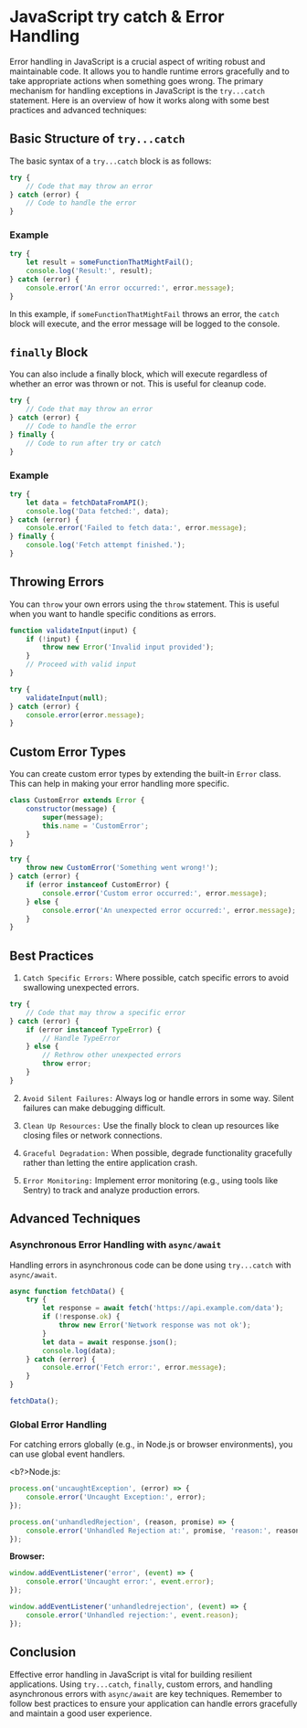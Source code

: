 # JavaScript try catch & Error Handling

Error handling in JavaScript is a crucial aspect of writing robust and maintainable code. It allows you to handle runtime errors gracefully and to take appropriate actions when something goes wrong. The primary mechanism for handling exceptions in JavaScript is the `try...catch` statement. Here is an overview of how it works along with some best practices and advanced techniques:

## Basic Structure of `try...catch`
The basic syntax of a `try...catch` block is as follows:

```js
try {
    // Code that may throw an error
} catch (error) {
    // Code to handle the error
}
```

### Example

```js
try {
    let result = someFunctionThatMightFail();
    console.log('Result:', result);
} catch (error) {
    console.error('An error occurred:', error.message);
}
```

In this example, if `someFunctionThatMightFail` throws an error, the `catch` block will execute, and the error message will be logged to the console.

## `finally` Block
You can also include a finally block, which will execute regardless of whether an error was thrown or not. This is useful for cleanup code.

```js
try {
    // Code that may throw an error
} catch (error) {
    // Code to handle the error
} finally {
    // Code to run after try or catch
}
```

### Example

```js
try {
    let data = fetchDataFromAPI();
    console.log('Data fetched:', data);
} catch (error) {
    console.error('Failed to fetch data:', error.message);
} finally {
    console.log('Fetch attempt finished.');
}
```

## Throwing Errors
You can `throw` your own errors using the `throw` statement. This is useful when you want to handle specific conditions as errors.

```js
function validateInput(input) {
    if (!input) {
        throw new Error('Invalid input provided');
    }
    // Proceed with valid input
}

try {
    validateInput(null);
} catch (error) {
    console.error(error.message);
}
```

## Custom Error Types
You can create custom error types by extending the built-in `Error` class. This can help in making your error handling more specific.

```js
class CustomError extends Error {
    constructor(message) {
        super(message);
        this.name = 'CustomError';
    }
}

try {
    throw new CustomError('Something went wrong!');
} catch (error) {
    if (error instanceof CustomError) {
        console.error('Custom error occurred:', error.message);
    } else {
        console.error('An unexpected error occurred:', error.message);
    }
}
```

## Best Practices

1. `Catch Specific Errors:` Where possible, catch specific errors to avoid swallowing unexpected errors.

```js
try {
    // Code that may throw a specific error
} catch (error) {
    if (error instanceof TypeError) {
        // Handle TypeError
    } else {
        // Rethrow other unexpected errors
        throw error;
    }
}
```

2. `Avoid Silent Failures:` Always log or handle errors in some way. Silent failures can make debugging difficult.

3. `Clean Up Resources:` Use the finally block to clean up resources like closing files or network connections.

4. `Graceful Degradation:` When possible, degrade functionality gracefully rather than letting the entire application crash.

5. `Error Monitoring:` Implement error monitoring (e.g., using tools like Sentry) to track and analyze production errors.

## Advanced Techniques
### Asynchronous Error Handling with `async/await`
Handling errors in asynchronous code can be done using `try...catch` with `async/await`.

```js
async function fetchData() {
    try {
        let response = await fetch('https://api.example.com/data');
        if (!response.ok) {
            throw new Error('Network response was not ok');
        }
        let data = await response.json();
        console.log(data);
    } catch (error) {
        console.error('Fetch error:', error.message);
    }
}

fetchData();
```

### Global Error Handling
For catching errors globally (e.g., in Node.js or browser environments), you can use global event handlers.

<b?>Node.js:</b>

```js
process.on('uncaughtException', (error) => {
    console.error('Uncaught Exception:', error);
});

process.on('unhandledRejection', (reason, promise) => {
    console.error('Unhandled Rejection at:', promise, 'reason:', reason);
});
```

<b>Browser:</b>

```js
window.addEventListener('error', (event) => {
    console.error('Uncaught error:', event.error);
});

window.addEventListener('unhandledrejection', (event) => {
    console.error('Unhandled rejection:', event.reason);
});
```

## Conclusion
Effective error handling in JavaScript is vital for building resilient applications. Using `try...catch`, `finally`, custom errors, and handling asynchronous errors with `async/await` are key techniques. Remember to follow best practices to ensure your application can handle errors gracefully and maintain a good user experience.